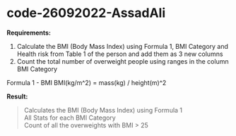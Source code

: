 # code-26092022-AssadAli

**Requirements:**
 
1) Calculate the BMI (Body Mass Index) using Formula 1, BMI Category and Health risk
from Table 1 of the person and add them as 3 new columns
2) Count the total number of overweight people using ranges in the column BMI Category

Formula 1 - BMI
BMI(kg/m^2) = mass(kg) / height(m)^2

**Result:**

> Calculates the BMI (Body Mass Index) using Formula 1 <br>
> All Stats for each BMI Category <br>
> Count of all the overweights with BMI > 25
